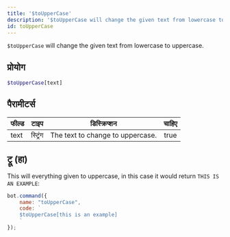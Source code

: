 ```yaml
---
title: '$toUpperCase'
description: '$toUpperCase will change the given text from lowercase to uppercase.'
id: toUpperCase
---
```


`$toUpperCase` will change the given text from lowercase to uppercase.

## प्रोयोग

```php
$toUpperCase[text]
```

## पैरामीटर्स

| फील्ड | टाइप     | डिस्क्रिप्शन                     | चाहिए |
| ----- | -------- | -------------------------------- |:-----:|
| text  | स्ट्रिंग | The text to change to uppercase. | true  |

## ट्रू (हा)

This will everything given to uppercase, in this case it would return `THIS IS AN EXAMPLE`:

```javascript
bot.command({
    name: "toUpperCase",
    code: `
    $toUpperCase[this is an example]
    `
});
```